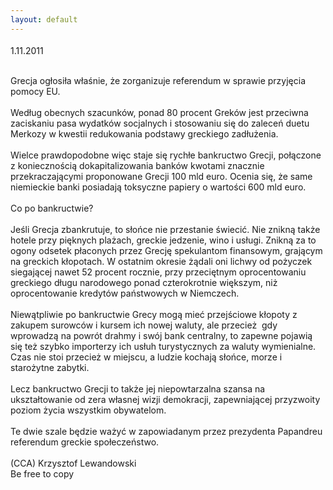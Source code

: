 ```yaml
---
layout: default
---
```


<!--86--><p style="margin: 0px 0px 18px; font-size: 18px; font-family: Helvetica;">
1.11.2011<div><br></div><div>Grecja ogłosiła właśnie, że zorganizuje referendum w sprawie przyjęcia pomocy EU.</div><div><br></div><div>Według obecnych szacunków, ponad 80 procent Greków jest przeciwna zaciskaniu pasa wydatków socjalnych i stosowaniu się do zaleceń duetu Merkozy w kwestii redukowania podstawy greckiego zadłużenia.</div><div><br></div><div>Wielce prawdopodobne więc staje się rychłe bankructwo Grecji, połączone z koniecznością dokapitalizowania banków kwotami znacznie przekraczającymi proponowane Grecji 100 mld euro. Ocenia się, że same niemieckie banki posiadają toksyczne papiery o wartości 600 mld euro.</div><div><br></div><div>Co po bankructwie?</div><div><br></div><div>Jeśli Grecja zbankrutuje, to słońce nie przestanie świecić. Nie znikną także hotele przy pięknych plażach, greckie jedzenie, wino i usługi. Znikną za to ogony odsetek płaconych przez Grecję spekulantom finansowym, grającym na greckich kłopotach. W ostatnim okresie żądali oni lichwy od pożyczek siegającej nawet 52 procent rocznie, przy przeciętnym oprocentowaniu greckiego długu narodowego ponad czterokrotnie większym, niż oprocentowanie kredytów państwowych w Niemczech.</div><div><br></div><div>Niewątpliwie po bankructwie Grecy mogą mieć przejściowe kłopoty z zakupem surowców i kursem ich nowej waluty, ale przecież &nbsp;gdy wprowadzą na powrót drahmy i swój bank centralny, to zapewne pojawią się też szybko importerzy ich usłuh turystycznych za waluty wymienialne. Czas nie stoi przecież w miejscu, a ludzie kochają słońce, morze i starożytne zabytki.</div><div><br></div><div>Lecz bankructwo Grecji to także jej niepowtarzalna szansa na ukształtowanie od zera własnej wizji demokracji, zapewniającej przyzwoity poziom życia wszystkim obywatelom.&nbsp;</div><div><br></div><div>Te dwie szale będzie ważyć w zapowiadanym przez prezydenta Papandreu referendum greckie społeczeństwo.</div><div><br></div><div>(CCA) Krzysztof Lewandowski</div><div>Be free to copy</div><div><br></div></p>